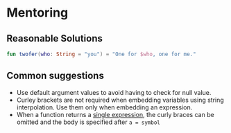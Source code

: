 # Mentoring

## Reasonable Solutions
```kotlin
fun twofer(who: String = "you") = "One for $who, one for me."
```

## Common suggestions
* Use default argument values to avoid having to check for null value.
* Curley brackets are not required when embedding variables using string interpolation. Use them only when embedding an expression.
* When a function returns a [single expression](https://kotlinlang.org/docs/reference/functions.html#single-expression-functions), the curly braces can be omitted and the body is specified after `a = symbol`
